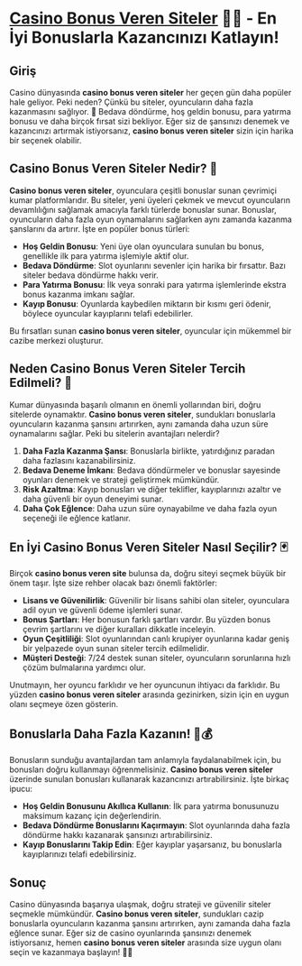 # [Casino Bonus Veren Siteler](https://casinotr.link/gWCRZ4) 🎰💸 - En İyi Bonuslarla Kazancınızı Katlayın!

## Giriş

Casino dünyasında **casino bonus veren siteler** her geçen gün daha popüler hale geliyor. Peki neden? Çünkü bu siteler, oyuncuların daha fazla kazanmasını sağlıyor. 🎁 Bedava döndürme, hoş geldin bonusu, para yatırma bonusu ve daha birçok fırsat sizi bekliyor. Eğer siz de şansınızı denemek ve kazancınızı artırmak istiyorsanız, **casino bonus veren siteler** sizin için harika bir seçenek olabilir.

## Casino Bonus Veren Siteler Nedir? 🎰

**Casino bonus veren siteler**, oyunculara çeşitli bonuslar sunan çevrimiçi kumar platformlarıdır. Bu siteler, yeni üyeleri çekmek ve mevcut oyuncuların devamlılığını sağlamak amacıyla farklı türlerde bonuslar sunar. Bonuslar, oyuncuların daha fazla oyun oynamalarını sağlarken aynı zamanda kazanma şanslarını da artırır. İşte en popüler bonus türleri:

- **Hoş Geldin Bonusu**: Yeni üye olan oyunculara sunulan bu bonus, genellikle ilk para yatırma işlemiyle aktif olur.
- **Bedava Döndürme**: Slot oyunlarını sevenler için harika bir fırsattır. Bazı siteler bedava döndürme hakkı verir.
- **Para Yatırma Bonusu**: İlk veya sonraki para yatırma işlemlerinde ekstra bonus kazanma imkanı sağlar.
- **Kayıp Bonusu**: Oyunlarda kaybedilen miktarın bir kısmı geri ödenir, böylece oyuncular kayıplarını telafi edebilirler.

Bu fırsatları sunan **casino bonus veren siteler**, oyuncular için mükemmel bir cazibe merkezi oluşturur.

## Neden Casino Bonus Veren Siteler Tercih Edilmeli? 🎁

Kumar dünyasında başarılı olmanın en önemli yollarından biri, doğru sitelerde oynamaktır. **Casino bonus veren siteler**, sundukları bonuslarla oyuncuların kazanma şansını artırırken, aynı zamanda daha uzun süre oynamalarını sağlar. Peki bu sitelerin avantajları nelerdir?

1. **Daha Fazla Kazanma Şansı**: Bonuslarla birlikte, yatırdığınız paradan daha fazlasını kazanabilirsiniz.
2. **Bedava Deneme İmkanı**: Bedava döndürmeler ve bonuslar sayesinde oyunları denemek ve strateji geliştirmek mümkündür.
3. **Risk Azaltma**: Kayıp bonusları ve diğer teklifler, kayıplarınızı azaltır ve daha güvenli bir oyun deneyimi sunar.
4. **Daha Çok Eğlence**: Daha uzun süre oynayabilme ve daha fazla oyun seçeneği ile eğlence katlanır.

## En İyi Casino Bonus Veren Siteler Nasıl Seçilir? 🃏

Birçok **casino bonus veren site** bulunsa da, doğru siteyi seçmek büyük bir önem taşır. İşte size rehber olacak bazı önemli faktörler:

- **Lisans ve Güvenilirlik**: Güvenilir bir lisans sahibi olan siteler, oyunculara adil oyun ve güvenli ödeme işlemleri sunar.
- **Bonus Şartları**: Her bonusun farklı şartları vardır. Bu yüzden bonus çevrim şartlarını ve diğer kuralları dikkatle inceleyin.
- **Oyun Çeşitliliği**: Slot oyunlarından canlı krupiyer oyunlarına kadar geniş bir yelpazede oyun sunan siteler tercih edilmelidir.
- **Müşteri Desteği**: 7/24 destek sunan siteler, oyuncuların sorunlarına hızlı çözüm bulmalarına yardımcı olur.

Unutmayın, her oyuncu farklıdır ve her oyuncunun ihtiyacı da farklıdır. Bu yüzden **casino bonus veren siteler** arasında gezinirken, sizin için en uygun olanı seçmeye özen gösterin.

## Bonuslarla Daha Fazla Kazanın! 🎰💰

Bonusların sunduğu avantajlardan tam anlamıyla faydalanabilmek için, bu bonusları doğru kullanmayı öğrenmelisiniz. **Casino bonus veren siteler** üzerinde sunulan bonusları kullanarak kazancınızı artırabilirsiniz. İşte birkaç ipucu:

- **Hoş Geldin Bonusunu Akıllıca Kullanın**: İlk para yatırma bonusunuzu maksimum kazanç için değerlendirin.
- **Bedava Döndürme Bonuslarını Kaçırmayın**: Slot oyunlarında daha fazla döndürme hakkı kazanarak şansınızı artırabilirsiniz.
- **Kayıp Bonuslarını Takip Edin**: Eğer kayıplar yaşarsanız, bu bonuslarla kayıplarınızı telafi edebilirsiniz.

## Sonuç

Casino dünyasında başarıya ulaşmak, doğru strateji ve güvenilir siteler seçmekle mümkündür. **Casino bonus veren siteler**, sundukları cazip bonuslarla oyuncuların kazanma şansını artırırken, aynı zamanda daha fazla eğlence sunar. Eğer siz de casino oyunlarında şansınızı denemek istiyorsanız, hemen **casino bonus veren siteler** arasında size uygun olanı seçin ve kazanmaya başlayın! 🎲💸

